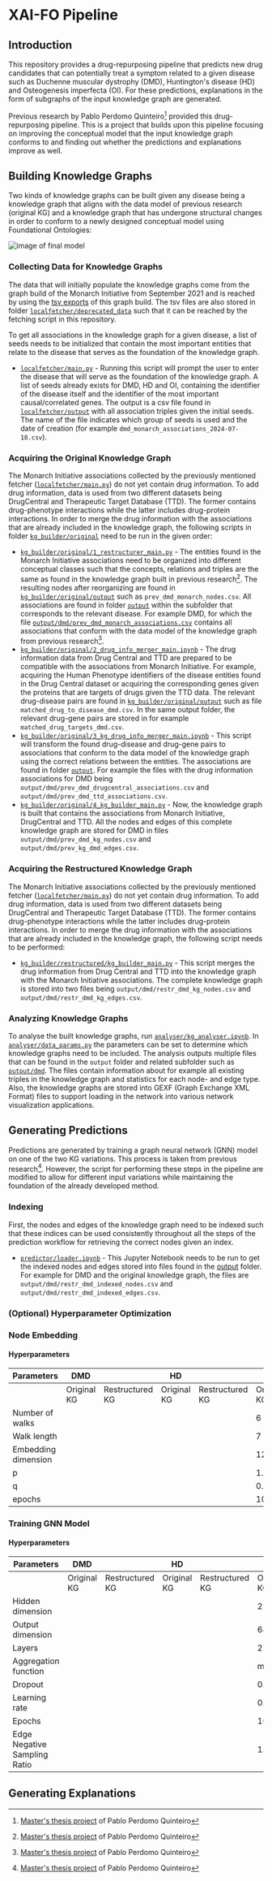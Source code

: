 # XAI-FO Pipeline

## Introduction

This repository provides a drug-repurposing pipeline that predicts new drug candidates that can potentially treat a symptom related to a given disease such as Duchenne muscular dystrophy (DMD), Huntington's disease (HD) and Osteogenesis imperfecta (OI). For these predictions, explanations in the form of subgraphs of the input knowledge graph are generated.

Previous research by Pablo Perdomo Quinteiro[^1] provided this drug-repurposing pipeline. This is a project that builds upon this pipeline focusing on improving the conceptual model that the input knowledge graph conforms to and finding out whether the predictions and explanations improve as well.

## Building Knowledge Graphs

Two kinds of knowledge graphs can be built given any disease being a knowledge graph that aligns with the data model of previous research (original KG) and a knowledge graph that has undergone structural changes in order to conform to a newly designed conceptual model using Foundational Ontologies: 

![image of final model](https://github.com/rosazwart/XAI-FO/blob/main/images/final_model.png)

### Collecting Data for Knowledge Graphs

The data that will initially populate the knowledge graphs come from the graph build of the Monarch Initiative from September 2021 and is reached by using the [tsv exports](https://data.monarchinitiative.org/202109/tsv/all_associations/index.html) of this graph build. The tsv files are also stored in folder [`localfetcher/deprecated_data`](https://github.com/rosazwart/XAI-FO/tree/main/localfetcher/deprecated_data) such that it can be reached by the fetching script in this repository.

To get all associations in the knowledge graph for a given disease, a list of seeds needs to be initialized that contain the most important entities that relate to the disease that serves as the foundation of the knowledge graph.

- [`localfetcher/main.py`](https://github.com/rosazwart/XAI-FO/tree/main/localfetcher/main.py) - Running this script will prompt the user to enter the disease that will serve as the foundation of the knowledge graph. A list of seeds already exists for DMD, HD and OI, containing the identifier of the disease itself and the identifier of the most important causal/correlated genes. The output is a csv file found in [`localfetcher/output`](https://github.com/rosazwart/XAI-FO/tree/main/localfetcher/output) with all association triples given the initial seeds. The name of the file indicates which group of seeds is used and the date of creation (for example `dmd_monarch_associations_2024-07-18.csv`).
  
### Acquiring the Original Knowledge Graph

The Monarch Initiative associations collected by the previously mentioned fetcher ([`localfetcher/main.py`](https://github.com/rosazwart/XAI-FO/tree/main/localfetcher/main.py)) do not yet contain drug information. To add drug information, data is used from two different datasets being DrugCentral and Therapeutic Target Database (TTD). The former contains drug-phenotype interactions while the latter includes drug-protein interactions. In order to merge the drug information with the associations that are already included in the knowledge graph, the following scripts in folder [`kg_builder/original`](https://github.com/rosazwart/XAI-FO/tree/main/kg_builder/original) need to be run in the given order:

- [`kg_builder/original/1_restructurer_main.py`](https://github.com/rosazwart/XAI-FO/blob/main/kg_builder/original/1_restructurer_main.py) - The entities found in the Monarch Initiative associations need to be organized into different conceptual classes such that the concepts, relations and triples are the same as found in the knowledge graph built in previous research[^1]. The resulting nodes after reorganizing are found in [`kg_builder/original/output`](https://github.com/rosazwart/XAI-FO/tree/main/kg_builder/original/output) such as `prev_dmd_monarch_nodes.csv`. All associations are found in folder [`output`](https://github.com/rosazwart/XAI-FO/tree/main/output) within the subfolder that corresponds to the relevant disease. For example DMD, for which the file [`output/dmd/prev_dmd_monarch_associations.csv`](https://github.com/rosazwart/XAI-FO/blob/main/output/dmd/prev_dmd_monarch_associations.csv) contains all associations that conform with the data model of the knowledge graph from previous research[^1].
- [`kg_builder/original/2_drug_info_merger_main.ipynb`](https://github.com/rosazwart/XAI-FO/blob/main/kg_builder/original/2_drug_info_merger_main.ipynb) - The drug information data from Drug Central and TTD are prepared to be compatible with the associations from Monarch Initiative. For example, acquiring the Human Phenotype identifiers of the disease entities found in the Drug Central dataset or acquiring the corresponding genes given the proteins that are targets of drugs given the TTD data. The relevant drug-disease pairs are found in [`kg_builder/original/output`](https://github.com/rosazwart/XAI-FO/tree/main/kg_builder/original/output) such as file `matched_drug_to_disease_dmd.csv`. In the same output folder, the relevant drug-gene pairs are stored in for example `matched_drug_targets_dmd.csv`.
- [`kg_builder/original/3_kg_drug_info_merger_main.ipynb`](https://github.com/rosazwart/XAI-FO/blob/main/kg_builder/original/3_kg_drug_info_merger_main.ipynb) - This script will transform the found drug-disease and drug-gene pairs to associations that conform to the data model of the knowledge graph using the correct relations between the entities. The associations are found in folder [`output`](https://github.com/rosazwart/XAI-FO/tree/main/output). For example the files with the drug information associations for DMD being `output/dmd/prev_dmd_drugcentral_associations.csv` and `output/dmd/prev_dmd_ttd_associations.csv`.
- [`kg_builder/original/4_kg_builder_main.py`](https://github.com/rosazwart/XAI-FO/blob/main/kg_builder/original/4_kg_builder_main.py) - Now, the knowledge graph is built that contains the associations from Monarch Initiative, DrugCentral and TTD. All the nodes and edges of this complete knowledge graph are stored for DMD in files `output/dmd/prev_dmd_kg_nodes.csv` and `output/dmd/prev_kg_dmd_edges.csv`.

### Acquiring the Restructured Knowledge Graph

The Monarch Initiative associations collected by the previously mentioned fetcher ([`localfetcher/main.py`](https://github.com/rosazwart/XAI-FO/tree/main/localfetcher/main.py)) do not yet contain drug information. To add drug information, data is used from two different datasets being DrugCentral and Therapeutic Target Database (TTD). The former contains drug-phenotype interactions while the latter includes drug-protein interactions. In order to merge the drug information with the associations that are already included in the knowledge graph, the following script needs to be performed:

- [`kg_builder/restructured/kg_builder_main.py`](https://github.com/rosazwart/XAI-FO/blob/main/kg_builder/restructured/kg_builder_main.py) - This script merges the drug information from Drug Central and TTD into the knowledge graph with the Monarch Initiative associations. The complete knowledge graph is stored into two files being `output/dmd/restr_dmd_kg_nodes.csv` and `output/dmd/restr_dmd_kg_edges.csv`.

### Analyzing Knowledge Graphs

To analyse the built knowledge graphs, run [`analyser/kg_analyser.ipynb`](https://github.com/rosazwart/XAI-FO/blob/main/analyser/kg_analyser.ipynb). In [`analyser/data_params.py`](https://github.com/rosazwart/XAI-FO/blob/main/analyser/data_params.py) the parameters can be set to determine which knowledge graphs need to be included. The analysis outputs multiple files that can be found in the `output` folder and related subfolder such as [`output/dmd`](https://github.com/rosazwart/XAI-FO/tree/main/output/dmd). The files contain information about for example all existing triples in the knowledge graph and statistics for each node- and edge type. Also, the knowledge graphs are stored into GEXF (Graph Exchange XML Format) files to support loading in the network into various network visualization applications.

## Generating Predictions

Predictions are generated by training a graph neural network (GNN) model on one of the two KG variations. This process is taken from previous research[^1]. However, the script for performing these steps in the pipeline are modified to allow for different input variations while maintaining the foundation of the already developed method. 

### Indexing

First, the nodes and edges of the knowledge graph need to be indexed such that these indices can be used consistently throughout all the steps of the prediction workflow for retrieving the correct nodes given an index.

- [`predictor/loader.ipynb`](https://github.com/rosazwart/XAI-FO/blob/main/predictor/loader.ipynb) - This Jupyter Notebook needs to be run to get the indexed nodes and edges stored into files found in the [output](https://github.com/rosazwart/XAI-FO/tree/main/output) folder. For example for DMD and the original knowledge graph, the files are `output/dmd/restr_dmd_indexed_nodes.csv` and `output/dmd/restr_dmd_indexed_edges.csv`.

### (Optional) Hyperparameter Optimization

### Node Embedding

#### Hyperparameters

| Parameters          | DMD            |                | HD            |                | OI            |                |
| ------------------- | -------------- | -------------- | --------------| -------------- | ------------- | -------------- |
|                     | Original KG    | Restructured KG| Original KG   | Restructured KG| Original KG   | Restructured KG|
| Number of walks     |                |                |               |                | 6             | 4              |
| Walk length         |                |                |               |                | 7             | 7              |
| Embedding dimension |                |                |               |                | 128           | 32             |
| p                   |                |                |               |                | 1.0           | 0.5            |
| q                   |                |                |               |                | 0.5           | 0.5            |
| epochs              |                |                |               |                | 10            | 10             |

### Training GNN Model

#### Hyperparameters

| Parameters                   | DMD            |                | HD            |                | OI            |                |
| ---------------------------- | -------------- | -------------- | --------------| -------------- | ------------- | -------------- |
|                              | Original KG    | Restructured KG| Original KG   | Restructured KG| Original KG   | Restructured KG|
| Hidden dimension             |                |                |               |                | 256           | 64             |
| Output dimension             |                |                |               |                | 64            | 128            |
| Layers                       |                |                |               |                | 2             | 2              |
| Aggregation function         |                |                |               |                | mean          | mean           |
| Dropout                      |                |                |               |                | 0.2           | 0.1            |
| Learning rate                |                |                |               |                | 0.000606      | 0.026789       |
| Epochs                       |                |                |               |                | 100           | 150            |
| Edge Negative Sampling Ratio |                |                |               |                | 1.5           | 1.0            |

## Generating Explanations

[^1]: [Master's thesis project](https://github.com/PPerdomoQ/rare-disease-explainer) of Pablo Perdomo Quinteiro
